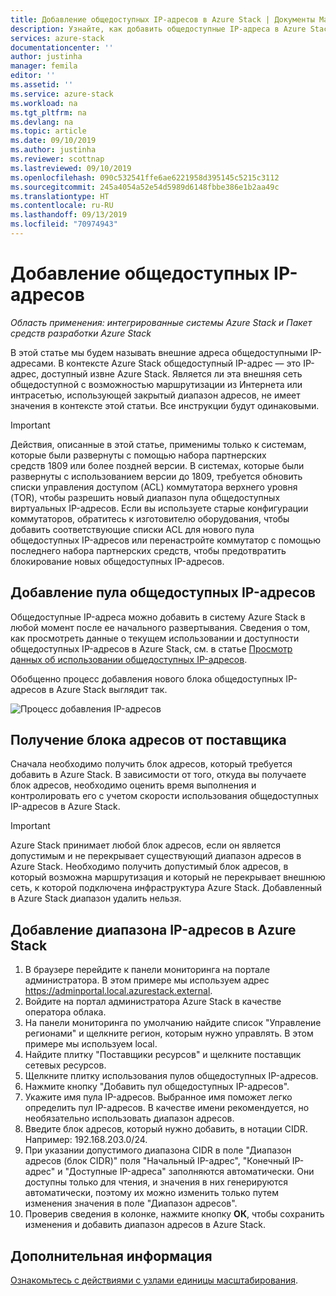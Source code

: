 ```yaml
---
title: Добавление общедоступных IP-адресов в Azure Stack | Документы Майкрософт
description: Узнайте, как добавить общедоступные IP-адреса в Azure Stack.
services: azure-stack
documentationcenter: ''
author: justinha
manager: femila
editor: ''
ms.assetid: ''
ms.service: azure-stack
ms.workload: na
ms.tgt_pltfrm: na
ms.devlang: na
ms.topic: article
ms.date: 09/10/2019
ms.author: justinha
ms.reviewer: scottnap
ms.lastreviewed: 09/10/2019
ms.openlocfilehash: 090c532541ffe6ae6221958d395145c5215c3112
ms.sourcegitcommit: 245a4054a52e54d5989d6148fbbe386e1b2aa49c
ms.translationtype: HT
ms.contentlocale: ru-RU
ms.lasthandoff: 09/13/2019
ms.locfileid: "70974943"
---
```

# <a name="add-public-ip-addresses"></a>Добавление общедоступных IP-адресов
*Область применения: интегрированные системы Azure Stack и Пакет средств разработки Azure Stack*  

В этой статье мы будем называть внешние адреса общедоступными IP-адресами. В контексте Azure Stack общедоступный IP-адрес — это IP-адрес, доступный извне Azure Stack. Является ли эта внешняя сеть общедоступной с возможностью маршрутизации из Интернета или интрасетью, использующей закрытый диапазон адресов, не имеет значения в контексте этой статьи. Все инструкции будут одинаковыми.

> [!IMPORTANT]
> Действия, описанные в этой статье, применимы только к системам, которые были развернуты с помощью набора партнерских средств 1809 или более поздней версии. В системах, которые были развернуты с использованием версии до 1809, требуется обновить списки управления доступом (ACL) коммутатора верхнего уровня (TOR), чтобы разрешить новый диапазон пула общедоступных виртуальных IP-адресов. Если вы используете старые конфигурации коммутаторов, обратитесь к изготовителю оборудования, чтобы добавить соответствующие списки ACL для нового пула общедоступных IP-адресов или перенастройте коммутатор с помощью последнего набора партнерских средств, чтобы предотвратить блокирование новых общедоступных IP-адресов.

## <a name="add-a-public-ip-address-pool"></a>Добавление пула общедоступных IP-адресов
Общедоступные IP-адреса можно добавить в систему Azure Stack в любой момент после ее начального развертывания. Сведения о том, как просмотреть данные о текущем использовании и доступности общедоступных IP-адресов в Azure Stack, см. в статье [Просмотр данных об использовании общедоступных IP-адресов](azure-stack-viewing-public-ip-address-consumption.md).

Обобщенно процесс добавления нового блока общедоступных IP-адресов в Azure Stack выглядит так.

 ![Процесс добавления IP-адресов](media/azure-stack-add-ips/flow.PNG)

## <a name="obtain-the-address-block-from-your-provider"></a>Получение блока адресов от поставщика
Сначала необходимо получить блок адресов, который требуется добавить в Azure Stack. В зависимости от того, откуда вы получаете блок адресов, необходимо оценить время выполнения и контролировать его с учетом скорости использования общедоступных IP-адресов в Azure Stack.

> [!IMPORTANT]
> Azure Stack принимает любой блок адресов, если он является допустимым и не перекрывает существующий диапазон адресов в Azure Stack. Необходимо получить допустимый блок адресов, в который возможна маршрутизация и который не перекрывает внешнюю сеть, к которой подключена инфраструктура Azure Stack. Добавленный в Azure Stack диапазон удалить нельзя.

## <a name="add-the-ip-address-range-to-azure-stack"></a>Добавление диапазона IP-адресов в Azure Stack

1. В браузере перейдите к панели мониторинга на портале администратора. В этом примере мы используем адрес https://adminportal.local.azurestack.external.
2. Войдите на портал администратора Azure Stack в качестве оператора облака.
3. На панели мониторинга по умолчанию найдите список "Управление регионами" и щелкните регион, которым нужно управлять. В этом примере мы используем local.
4. Найдите плитку "Поставщики ресурсов" и щелкните поставщик сетевых ресурсов.
5. Щелкните плитку использования пулов общедоступных IP-адресов.
6. Нажмите кнопку "Добавить пул общедоступных IP-адресов".
7. Укажите имя пула IP-адресов. Выбранное имя поможет легко определить пул IP-адресов. В качестве имени рекомендуется, но необязательно использовать диапазон адресов.
8. Введите блок адресов, который нужно добавить, в нотации CIDR. Например:  192.168.203.0/24.
9. При указании допустимого диапазона CIDR в поле "Диапазон адресов (блок CIDR)" поля "Начальный IP-адрес", "Конечный IP-адрес" и "Доступные IP-адреса" заполняются автоматически. Они доступны только для чтения, и значения в них генерируются автоматически, поэтому их можно изменить только путем изменения значения в поле "Диапазон адресов".
10. Проверив сведения в колонке, нажмите кнопку **ОК**, чтобы сохранить изменения и добавить диапазон адресов в Azure Stack.


## <a name="next-steps"></a>Дополнительная информация 
[Ознакомьтесь с действиями с узлами единицы масштабирования](azure-stack-node-actions.md).
